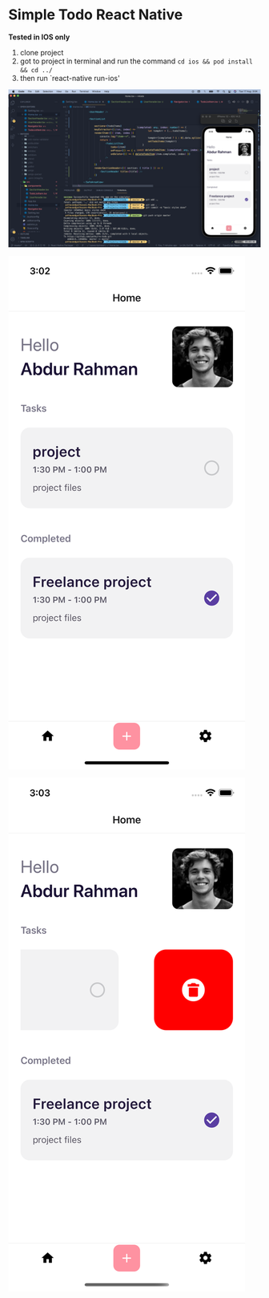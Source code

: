 # Simple Todo React Native

**Tested in IOS only**

1. clone project
2. got to project in terminal and run the command `cd ios && pod install && cd ../`
3. then run `react-native run-ios'

![](https://raw.githubusercontent.com/yathu/rn-todo/master/ScreenShots/Screenshot%202021-08-17%20at%203.04.01%20AM.png)


![](https://raw.githubusercontent.com/yathu/rn-todo/master/ScreenShots/Simulator%20Screen%20Shot%20-%20iPhone%2012%20-%202021-08-17%20at%2003.02.34.png)


![](https://raw.githubusercontent.com/yathu/rn-todo/master/ScreenShots/Simulator%20Screen%20Shot%20-%20iPhone%2012%20-%202021-08-17%20at%2003.03.27.png)
